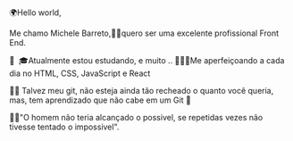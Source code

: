 🌍Hello world,

Me chamo Michele Barreto,👧🏽quero ser  uma  excelente profissional Front End.

👩 ‍ 🎓Atualmente estou estudando, e muito ..
👩🏽‍💻Me aperfeiçoando a cada dia no HTML, CSS, JavaScript e  React

👩‍💻 Talvez meu git, não esteja ainda tão recheado o quanto você queria, mas, tem aprendizado que não cabe em um Git 🥰

💪🏽"O homem não teria alcançado o possivel, se repetidas vezes não tivesse tentado o impossivel".


